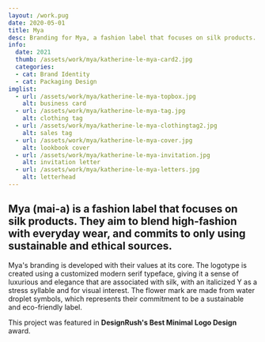 ```yaml
---
layout: /work.pug
date: 2020-05-01
title: Mya
desc: Branding for Mya, a fashion label that focuses on silk products.
info:
  date: 2021
  thumb: /assets/work/mya/katherine-le-mya-card2.jpg
  categories:
  - cat: Brand Identity
  - cat: Packaging Design
imglist:
  - url: /assets/work/mya/katherine-le-mya-topbox.jpg
    alt: business card
  - url: /assets/work/mya/katherine-le-mya-tag.jpg
    alt: clothing tag
  - url: /assets/work/mya/katherine-le-mya-clothingtag2.jpg
    alt: sales tag
  - url: /assets/work/mya/katherine-le-mya-cover.jpg
    alt: lookbook cover
  - url: /assets/work/mya/katherine-le-mya-invitation.jpg
    alt: invitation letter
  - url: /assets/work/mya/katherine-le-mya-letters.jpg
    alt: letterhead
---
```

## Mya (mai-a) is a fashion label that focuses on silk products. They aim to blend high-fashion with everyday wear, and commits to only using sustainable and ethical sources.

Mya's branding is developed with their values at its core. The logotype is created using a customized modern serif typeface, giving it a sense of luxurious and elegance that are associated with silk, with an italicized Y as a stress syllable and for visual interest. The flower mark are made from water droplet symbols, which represents their commitment to be a sustainable and eco-friendly label.

This project was featured in **DesignRush's Best Minimal Logo Design** award.